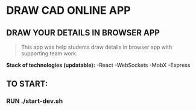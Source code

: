 # DRAW CAD ONLINE APP
## DRAW YOUR DETAILS IN BROWSER APP

>This app was help students draw details in browser app with supporting team work.

**Stack of technologies (updatable):**
-React
-WebSockets
-MobX
-Express

## TO START: 
### RUN ./start-dev.sh
